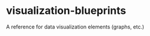 # visualization-blueprints
A reference for data visualization elements (graphs, etc.)
                  